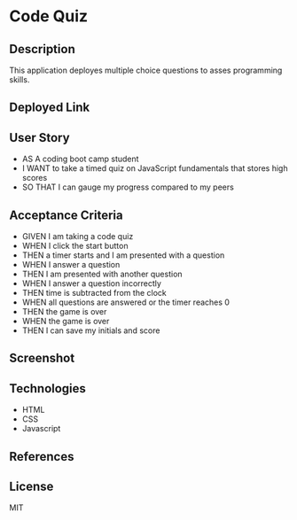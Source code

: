 # Code Quiz

## Description
This application deployes multiple choice questions to asses programming skills.

## Deployed Link


## User Story
* AS A coding boot camp student
* I WANT to take a timed quiz on JavaScript fundamentals that stores high scores
* SO THAT I can gauge my progress compared to my peers

## Acceptance Criteria
* GIVEN I am taking a code quiz
* WHEN I click the start button
* THEN a timer starts and I am presented with a question
* WHEN I answer a question
* THEN I am presented with another question
* WHEN I answer a question incorrectly
* THEN time is subtracted from the clock
* WHEN all questions are answered or the timer reaches 0
* THEN the game is over
* WHEN the game is over
* THEN I can save my initials and score

## Screenshot

## Technologies
 * HTML
 * CSS
 * Javascript

 ## References

 ## License
 MIT